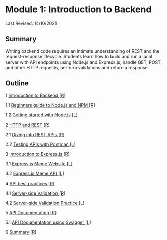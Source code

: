 # Module 1: Introduction to Backend

Last Revised: 14/10/2021

## Summary
Writing backend code requires an intimate understanding of REST and the request-response lifecycle. Students learn how to build and run a local server with API endpoints
using Node.js and Express.js, handle GET, POST, and other HTTP requests, perform
validations and return a response.

## Outline

1 [Introduction to Backend [R]](../module1-introduction-to-backend/r1-introduction-to-backend/README.md)
    
1.1 [Beginners guide to Node.js and NPM [R]](../module1-introduction-to-backend/r1.1-beginners-guide-nodejs-npm/README.md)
    
1.2 [Getting started with Node.js [L]](../module1-introduction-to-backend/r1.2-getting-started-with-nodejs/README.md)
    
2 [HTTP and REST [R]](../module1-introduction-to-backend/r2-http-and-rest/README.md)
    
2.1 [Diving into REST APIs [R]](../module1-introduction-to-backend/r2.1-diving-into-rest-apis/README.md)
    
2.2 [Testing APIs with Postman [L]](../module1-introduction-to-backend/r2.2-testing-apis-with-postman/README.md)
    
3 [Introduction to Express.js [R]](../module1-introduction-to-backend/r3-introduction-to-expressjs/README.md)
    
3.1 [Express.js Meme Website [L]](../module1-introduction-to-backend/r3.1-expressjs-meme-website/README.md)

3.2 [Express.js Meme API [L]](../module1-introduction-to-backend/r3.2-express.js-meme-api/README.md)

4 [API best practices [R]](../module1-introduction-to-backend/r4-api-best-practices/README.md)
    
4.1 [Server-side Validation [R]](../module1-introduction-to-backend/r4.1-server-side-validation/README.md)
    
4.2 [Server-side Validation Practice [L]](../module1-introduction-to-backend/r4.2-server-side-validation-practice/README.md)

5 [API Documentation [R]](../module1-introduction-to-backend/r5-api-documentation/README.md)
    
5.1 [API Documentation using Swagger [L]](../module1-introduction-to-backend/r5.1-api-documentation-swagger/README.md)
    
6 [Summary [R]](../module1-introduction-to-backend/r6-summary/README.md)